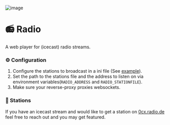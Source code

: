 ![image](https://github.com/user-attachments/assets/8225aa16-ec92-4868-8a2d-fc9fbb6f4fd1)

# 📻 Radio 

A web player for (icecast) radio streams.

### ⚙️ Configuration

1. Configure the stations to broadcast in a ini file (See [example](./stations.ini)).
2. Set the path to the stations file and the address to listen on via environment variables(`RADIO_ADDRESS` and `RADIO_STATIONFILE`).
3. Make sure your reverse-proxy proxies websockets.

### 🎵 Stations

If you have an icecast stream and would like to get a station on [0cx.radio.de](https://radio.0cx.de) feel free to reach out and you may get featured.

